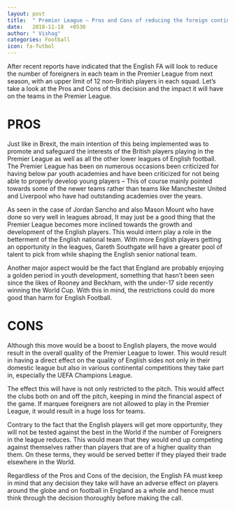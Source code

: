 ```yaml
---
layout: post
title:  " Premier League – Pros and Cons of reducing the foreign contingent in teams."
date:   2018-11-18  +0530
author: " Vishag"
categories: Football
icon: fa-futbol
--- 
```


After recent reports have indicated that the English FA will look to reduce the number of foreigners in each team in the Premier League from next season, with an upper limit of 12 non-British players in each squad. 
Let’s take a look at the Pros and Cons of this decision and the impact it will have on the teams in the Premier League.

# PROS

Just like in Brexit, the main intention of this being implemented was to promote and safeguard the interests of the British players playing in the Premier League as well as all the other lower leagues of English football. The Premier League has been on numerous occasions been criticized for having below par youth academies and have been criticized for not being able to properly develop young players – This of course mainly pointed towards some of the newer teams rather than teams like Manchester United and Liverpool who have had outstanding academies over the years. 

As seen in the case of Jordan Sancho and also Mason Mount who have done so very well in leagues abroad, It may just be a good thing that the Premier League becomes more inclined towards the growth and development of the English players. This would intern play a role in the betterment of the English national team. With more English players getting an opportunity in the leagues, Gareth Southgate will have a greater pool of talent to pick from while shaping the English senior national team. 

Another major aspect would be the fact that England are probably enjoying a golden period in youth development, something that hasn’t been seen since the likes of Rooney and Beckham, with the under-17 side recently winning the World Cup. With this in mind, the restrictions could do more good than harm for English Football. 

 

# CONS

Although this move would be a boost to English players, the move would result in the overall quality of the Premier League to lower. This would result in having a direct effect on the quality of English sides not only in their domestic league but also in various continental competitions they take part in, especially the UEFA Champions League. 

The effect this will have is not only restricted to the pitch. This would affect the clubs both on and off the pitch, keeping in mind the financial aspect of the game. If marquee foreigners are not allowed to play in the Premier League, it would result in a huge loss for teams.

Contrary to the fact that the English players will get more opportunity, they will not be tested against the best in the World if the number of Foreigners in the league reduces. This would mean that they would end up competing against themselves rather than players that are of a higher quality than them. On these terms, they would be served better if they played their trade elsewhere in the World.

Regardless of the Pros and Cons of the decision, the English FA must keep in mind that any decision they take will have an adverse effect on players around the globe and on football in England as a whole and hence must think through the decision thoroughly before making the call. 